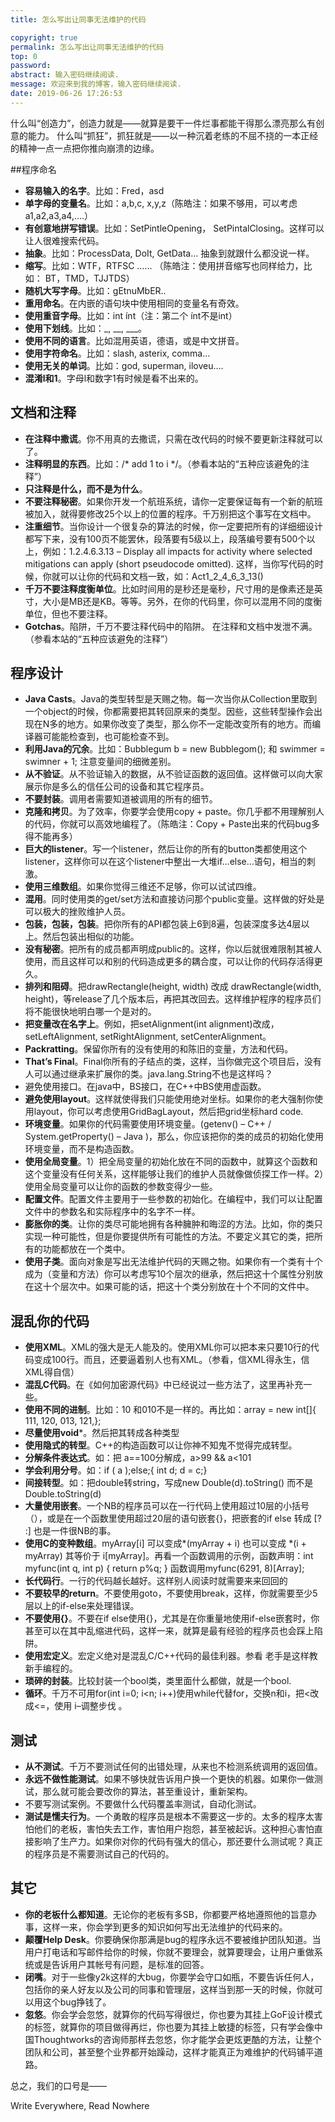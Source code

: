 ```yaml
---
title: 怎么写出让同事无法维护的代码

copyright: true
permalink: 怎么写出让同事无法维护的代码
top: 0
password: 
abstract: 输入密码继续阅读.
message: 欢迎来到我的博客，输入密码继续阅读.
date: 2019-06-26 17:26:53
---
```


什么叫“创造力”，创造力就是——就算是要干一件烂事都能干得那么漂亮那么有创意的能力。
什么叫“抓狂”，抓狂就是——以一种沉着老练的不屈不挠的一本正经的精神一点一点把你推向崩溃的边缘。
<!--more-->

##程序命名
- **容易输入的名字**。比如：Fred，asd
- **单字母的变量名**。比如：a,b,c, x,y,z（陈皓注：如果不够用，可以考虑a1,a2,a3,a4,….）
- **有创意地拼写错误**。比如：SetPintleOpening， SetPintalClosing。这样可以让人很难搜索代码。
- **抽象**。比如：ProcessData, DoIt, GetData… 抽象到就跟什么都没说一样。
- **缩写**。比如：WTF，RTFSC …… （陈皓注：使用拼音缩写也同样给力，比如： BT，TMD，TJJTDS）
- **随机大写字母**。比如：gEtnuMbER..
- **重用命名**。在内嵌的语句块中使用相同的变量名有奇效。
- **使用重音字母**。比如：int  ínt（注：第二个 ínt不是int）
- **使用下划线**。比如：_, __, ___。
- **使用不同的语言**。比如混用英语，德语，或是中文拼音。
- **使用字符命名**。比如：slash, asterix, comma…
- **使用无关的单词**。比如：god, superman, iloveu….
- **混淆l和1**。字母l和数字1有时候是看不出来的。

## 文档和注释
 - **在注释中撒谎**。你不用真的去撒谎，只需在改代码的时候不要更新注释就可以了。
 - **注释明显的东西**。比如：/* add 1 to i */。（参看本站的“五种应该避免的注释”）
 - **只注释是什么，而不是为什么**。
 - **不要注释秘密**。如果你开发一个航班系统，请你一定要保证每有一个新的航班被加入，就得要修改25个以上的位置的程序。千万别把这个事写在文档中。
 - **注重细节**。当你设计一个很复杂的算法的时候，你一定要把所有的详细细设计都写下来，没有100页不能罢休，段落要有5级以上，段落编号要有500个以上，例如：1.2.4.6.3.13 – Display all impacts for activity where selected mitigations can apply (short pseudocode omitted). 这样，当你写代码的时候，你就可以让你的代码和文档一致，如：Act1_2_4_6_3_13()
 - **千万不要注释度衡单位**。比如时间用的是秒还是毫秒，尺寸用的是像素还是英寸，大小是MB还是KB。等等。另外，在你的代码里，你可以混用不同的度衡单位，但也不要注释。
 - **Gotchas**。陷阱，千万不要注释代码中的陷阱。
在注释和文档中发泄不满。（参看本站的“五种应该避免的注释”）
## 程序设计
 - **Java Casts**。Java的类型转型是天赐之物。每一次当你从Collection里取到一个object的时候，你都需要把其转回原来的类型。因些，这些转型操作会出现在N多的地方。如果你改变了类型，那么你不一定能改变所有的地方。而编译器可能能检查到，也可能检查不到。
 - **利用Java的冗余**。比如：Bubblegum b = new Bubblegom(); 和 swimmer = swimner + 1; 注意变量间的细微差别。
 - **从不验证**。从不验证输入的数据，从不验证函数的返回值。这样做可以向大家展示你是多么的信任公司的设备和其它程序员。
 - **不要封装**。调用者需要知道被调用的所有的细节。
 - **克隆和拷贝**。为了效率，你要学会使用copy + paste。你几乎都不用理解别人的代码，你就可以高效地编程了。（陈皓注：Copy + Paste出来的代码bug多得不能再多）
 - **巨大的listener**。写一个listener，然后让你的所有的button类都使用这个listener，这样你可以在这个listener中整出一大堆if…else…语句，相当的刺激。
 - **使用三维数组**。如果你觉得三维还不足够，你可以试试四维。
 - **混用**。同时使用类的get/set方法和直接访问那个public变量。这样做的好处是可以极大的挫败维护人员。
 - **包装，包装，包装**。把你所有的API都包装上6到8遍，包装深度多达4层以上。然后包装出相似的功能。
 - **没有秘密**。把所有的成员都声明成public的。这样，你以后就很难限制其被人使用，而且这样可以和别的代码造成更多的耦合度，可以让你的代码存活得更久。
 - **排列和阻碍**。把drawRectangle(height, width) 改成 drawRectangle(width, height)，等release了几个版本后，再把其改回去。这样维护程序的程序员们将不能很快地明白哪一个是对的。
 - **把变量改在名字上**。例如，把setAlignment(int alignment)改成，setLeftAlignment, setRightAlignment, setCenterAlignment。
 - **Packratting**。保留你所有的没有使用的和陈旧的变量，方法和代码。
 - **That’s Final**。Final你所有的子结点的类，这样，当你做完这个项目后，没有人可以通过继承来扩展你的类。java.lang.String不也是这样吗？
 - 避免使用接口。在java中，BS接口，在C++中BS使用虚函数。
 - **避免使用layout**。这样就使得我们只能使用绝对坐标。如果你的老大强制你使用layout，你可以考虑使用GridBagLayout，然后把grid坐标hard code.
 - **环境变量**。如果你的代码需要使用环境变量。(getenv() – C++ / System.getProperty() – Java )，那么，你应该把你的类的成员的初始化使用环境变量，而不是构造函数。
 - **使用全局变量**。1）把全局变量的初始化放在不同的函数中，就算这个函数和这个变量没有任何关系，这样能够让我们的维护人员就像做侦探工作一样。2）使用全局变量可以让你的函数的参数变得少一些。
 - **配置文件**。配置文件主要用于一些参数的初始化。在编程中，我们可以让配置文件中的参数名和实际程序中的名字不一样。
 - **膨胀你的类**。让你的类尽可能地拥有各种臃肿和晦涩的方法。比如，你的类只实现一种可能性，但是你要提供所有可能性的方法。不要定义其它的类，把所有的功能都放在一个类中。
 - **使用子类**。面向对象是写出无法维护代码的天赐之物。如果你有一个类有十个成为（变量和方法）你可以考虑写10个层次的继承，然后把这十个属性分别放在这十个层次中。如果可能的话，把这十个类分别放在十个不同的文件中。
## 混乱你的代码
 - **使用XML**。XML的强大是无人能及的。使用XML你可以把本来只要10行的代码变成100行。而且，还要逼着别人也有XML。（参看，信XML得永生，信XML得自信）
 - **混乱C代码**。在《如何加密源代码》中已经说过一些方法了，这里再补充一些。
 - **使用不同的进制**。比如：10 和010不是一样的。再比如：array = new int[]{   111,   120,   013,   121,};
 - **尽量使用void***。然后把其转成各种类型
 - **使用隐式的转型**。C++的构造函数可以让你神不知鬼不觉得完成转型。
 - **分解条件表达式**。如：把 a==100分解成，a>99 && a<101
 - **学会利用分号**。如：if ( a );else;{   int d;   d = c;}
 - **间接转型**。如：把double转string，写成new Double(d).toString() 而不是 Double.toString(d)
 - **大量使用嵌套**。一个NB的程序员可以在一行代码上使用超过10层的小括号（），或是在一个函数里使用超过20层的语句嵌套{}，把嵌套的if else 转成 [? :] 也是一件很NB的事。
 - **使用C的变种数组**。myArray[i] 可以变成*(myArray + i) 也可以变成 *(i + myArray) 其等价于 i[myArray]。再看一个函数调用的示例，函数声明：int myfunc(int q, int p) { return p%q; } 函数调用myfunc(6291, 8)[Array];
 - **长代码行**。一行的代码越长越好。这样别人阅读时就需要来来回回的
 - **不要较早的return**。不要使用goto，不要使用break，这样，你就需要至少5层以上的if-else来处理错误。
 - **不要使用{}**。不要在if else使用{}，尤其是在你重量地使用if-else嵌套时，你甚至可以在其中乱缩进代码，这样一来，就算是最有经验的程序员也会踩上陷阱。
 - **使用宏定义**。宏定义绝对是混乱C/C++代码的最佳利器。参看 老手是这样教新手编程的。
 - **琐碎的封装**。比较封装一个bool类，类里面什么都做，就是一个bool.
 - **循环**。千万不可用for(int i=0; i<n; i++)使用while代替for，交换n和i，把<改成<=，使用 i–调整步伐 。
## 测试
 - **从不测试**。千万不要测试任何的出错处理，从来也不检测系统调用的返回值。
 - **永远不做性能测试**。如果不够快就告诉用户换一个更快的机器。如果你一做测试，那么就可能会要改你的算法，甚至重设计，重新架构。
 - 不要写测试案例。不要做什么代码覆盖率测试，自动化测试。
 - **测试是懦夫行为**。一个勇敢的程序员是根本不需要这一步的。太多的程序太害怕他们的老板，害怕失去工作，害怕用户抱怨，甚至被起诉。这种担心害怕直接影响了生产力。如果你对你的代码有强大的信心，那还要什么测试呢？真正的程序员是不需要测试自己的代码的。
## 其它
 - **你的老板什么都知道**。无论你的老板有多SB，你都要严格地遵照他的旨意办事，这样一来，你会学到更多的知识如何写出无法维护的代码来的。
 - **颠覆Help Desk**。你要确保你那满是bug的程序永远不要被维护团队知道。当用户打电话和写邮件给你的时候，你就不要理会，就算要理会，让用户重做系统或是告诉用户其帐号有问题，是标准的回答。
 - **闭嘴**。对于一些像y2k这样的大bug，你要学会守口如瓶，不要告诉任何人，包括你的亲人好友以及公司的同事和管理层，这样当到那一天的时候，你就可以用这个bug挣钱了。
 - **忽悠**。你会学会忽悠，就算你的代码写得很烂，你也要为其挂上GoF设计模式的标签，就算你的项目做得再烂，你也要为其挂上敏捷的标签，只有学会像中国Thoughtworks的咨询师那样去忽悠，你才能学会更炫更酷的方法，让整个团队和公司，甚至整个业界都开始躁动，这样才能真正为难维护的代码铺平道路。
 

总之，我们的口号是——

Write Everywhere, Read Nowhere